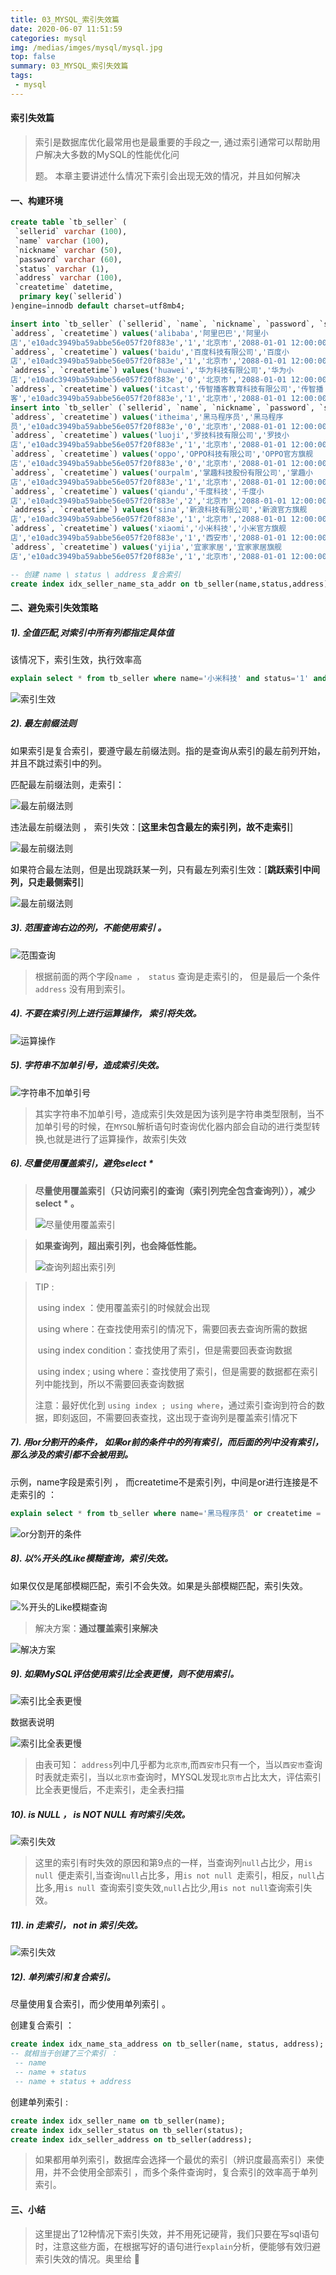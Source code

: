 ```yaml
---
title: 03_MYSQL_索引失效篇
date: 2020-06-07 11:51:59
categories: mysql
img: /medias/imges/mysql/mysql.jpg
top: false
summary: 03_MYSQL_索引失效篇
tags: 
 - mysql
---
```


#### 索引失效篇

> 索引是数据库优化最常用也是最重要的手段之一, 通过索引通常可以帮助用户解决大多数的MySQL的性能优化问
>
> 题。 本章主要讲述什么情况下索引会出现无效的情况，并且如何解决

#### 一、构建环境

```sql
create table `tb_seller` (
 `sellerid` varchar (100),
 `name` varchar (100),
 `nickname` varchar (50),
 `password` varchar (60),
 `status` varchar (1),
 `address` varchar (100),
 `createtime` datetime,
  primary key(`sellerid`)
)engine=innodb default charset=utf8mb4;

insert into `tb_seller` (`sellerid`, `name`, `nickname`, `password`, `status`,
`address`, `createtime`) values('alibaba','阿里巴巴','阿里小
店','e10adc3949ba59abbe56e057f20f883e','1','北京市','2088-01-01 12:00:00'); insert into `tb_seller` (`sellerid`, `name`, `nickname`, `password`, `status`,
`address`, `createtime`) values('baidu','百度科技有限公司','百度小
店','e10adc3949ba59abbe56e057f20f883e','1','北京市','2088-01-01 12:00:00'); insert into `tb_seller` (`sellerid`, `name`, `nickname`, `password`, `status`,
`address`, `createtime`) values('huawei','华为科技有限公司','华为小
店','e10adc3949ba59abbe56e057f20f883e','0','北京市','2088-01-01 12:00:00'); insert into `tb_seller` (`sellerid`, `name`, `nickname`, `password`, `status`,
`address`, `createtime`) values('itcast','传智播客教育科技有限公司','传智播
客','e10adc3949ba59abbe56e057f20f883e','1','北京市','2088-01-01 12:00:00');
insert into `tb_seller` (`sellerid`, `name`, `nickname`, `password`, `status`,
`address`, `createtime`) values('itheima','黑马程序员','黑马程序
员','e10adc3949ba59abbe56e057f20f883e','0','北京市','2088-01-01 12:00:00'); insert into `tb_seller` (`sellerid`, `name`, `nickname`, `password`, `status`,
`address`, `createtime`) values('luoji','罗技科技有限公司','罗技小
店','e10adc3949ba59abbe56e057f20f883e','1','北京市','2088-01-01 12:00:00'); insert into `tb_seller` (`sellerid`, `name`, `nickname`, `password`, `status`,
`address`, `createtime`) values('oppo','OPPO科技有限公司','OPPO官方旗舰
店','e10adc3949ba59abbe56e057f20f883e','0','北京市','2088-01-01 12:00:00'); insert into `tb_seller` (`sellerid`, `name`, `nickname`, `password`, `status`,
`address`, `createtime`) values('ourpalm','掌趣科技股份有限公司','掌趣小
店','e10adc3949ba59abbe56e057f20f883e','1','北京市','2088-01-01 12:00:00'); insert into `tb_seller` (`sellerid`, `name`, `nickname`, `password`, `status`,
`address`, `createtime`) values('qiandu','千度科技','千度小
店','e10adc3949ba59abbe56e057f20f883e','2','北京市','2088-01-01 12:00:00'); insert into `tb_seller` (`sellerid`, `name`, `nickname`, `password`, `status`,
`address`, `createtime`) values('sina','新浪科技有限公司','新浪官方旗舰
店','e10adc3949ba59abbe56e057f20f883e','1','北京市','2088-01-01 12:00:00'); insert into `tb_seller` (`sellerid`, `name`, `nickname`, `password`, `status`,
`address`, `createtime`) values('xiaomi','小米科技','小米官方旗舰
店','e10adc3949ba59abbe56e057f20f883e','1','西安市','2088-01-01 12:00:00'); insert into `tb_seller` (`sellerid`, `name`, `nickname`, `password`, `status`,
`address`, `createtime`) values('yijia','宜家家居','宜家家居旗舰
店','e10adc3949ba59abbe56e057f20f883e','1','北京市','2088-01-01 12:00:00'); 

-- 创建 name \ status \ address 复合索引
create index idx_seller_name_sta_addr on tb_seller(name,status,address);
```

#### 二、避免索引失效策略

##### 1). 全值匹配,对索引中所有列都指定具体值 

该情况下，索引生效，执行效率高

```sql
explain select * from tb_seller where name='小米科技' and status='1' and address='北京 市'\G;
```

![索引生效](/medias/imges/mysql/syoyinsixiao/1.jpg)

##### 2). 最左前缀法则 

如果索引是复合索引，要遵守最左前缀法则。指的是查询从索引的最左前列开始，并且不跳过索引中的列。 

匹配最左前缀法则，走索引： 

![最左前缀法则](/medias/imges/mysql/syoyinsixiao/2.jpg)

违法最左前缀法则 ， 索引失效：[**这里未包含最左的索引列，故不走索引**]

![最左前缀法则](/medias/imges/mysql/syoyinsixiao/3.jpg)

如果符合最左法则，但是出现跳跃某一列，只有最左列索引生效：[**跳跃索引中间列，只走最侧索引**]

![最左前缀法则](/medias/imges/mysql/syoyinsixiao/4.jpg)

##### 3). 范围查询右边的列，不能使用索引 。

![范围查询](/medias/imges/mysql/syoyinsixiao/5.jpg)

> 根据前面的两个字段`name ， status` 查询是走索引的， 但是最后一个条件`address` 没有用到索引。

##### 4). 不要在索引列上进行运算操作， 索引将失效。

![运算操作](/medias/imges/mysql/syoyinsixiao/6.jpg)

##### 5). 字符串不加单引号，造成索引失效。

![字符串不加单引号](/medias/imges/mysql/syoyinsixiao/7.jpg)

> 其实字符串不加单引号，造成索引失效是因为该列是字符串类型限制，当不加单引号的时候，在`MYSQL`解析语句时查询优化器内部会自动的进行类型转换,也就是进行了运算操作，故索引失效

##### 6). 尽量使用覆盖索引，避免select *

> **尽量使用覆盖索引（只访问索引的查询（索引列完全包含查询列）），减少select * 。** 
>
> ![尽量使用覆盖索引](/medias/imges/mysql/syoyinsixiao/8.jpg)



> **如果查询列，超出索引列，也会降低性能。**
>
> ![查询列超出索引列](/medias/imges/mysql/syoyinsixiao/9.jpg)

> TIP :
>
> ​	using index ：使用覆盖索引的时候就会出现
>
> ​	using where：在查找使用索引的情况下，需要回表去查询所需的数据
>
> ​	using index condition：查找使用了索引，但是需要回表查询数据
>
> ​	using index ; using where：查找使用了索引，但是需要的数据都在索引列中能找到，所以不需要回表查询数据
>
> 注意：最好优化到 `using index ; using where`，通过索引查询到符合的数据，即刻返回，不需要回表查找，这出现于查询列是覆盖索引情况下

##### 7). 用or分割开的条件， 如果or前的条件中的列有索引，而后面的列中没有索引，那么涉及的索引都不会被用到。 

示例，name字段是索引列 ， 而createtime不是索引列，中间是or进行连接是不走索引的 ：

```sql
explain select * from tb_seller where name='黑马程序员' or createtime = '2088-01-01 12:00:00'\G;
```

![or分割开的条件](/medias/imges/mysql/syoyinsixiao/10.jpg)

##### 8). 以%开头的Like模糊查询，索引失效。 

如果仅仅是尾部模糊匹配，索引不会失效。如果是头部模糊匹配，索引失效。 

![%开头的Like模糊查询](/medias/imges/mysql/syoyinsixiao/11.jpg)

> 解决方案：**通过覆盖索引来解决**

![解决方案](/medias/imges/mysql/syoyinsixiao/12.jpg)

##### 9). 如果MySQL评估使用索引比全表更慢，则不使用索引。

![索引比全表更慢](/medias/imges/mysql/syoyinsixiao/13.jpg)

数据表说明

![索引比全表更慢](/medias/imges/mysql/syoyinsixiao/14.jpg)

> 由表可知： `address`列中几乎都为`北京市`,而`西安市`只有一个，当以`西安市`查询时表就走索引，当以`北京市`查询时，MYSQL发现`北京市`占比太大，评估索引比全表更慢后，不走索引，走全表扫描

##### 10). is NULL ， is NOT NULL 有时索引失效。

![索引失效](/medias/imges/mysql/syoyinsixiao/15.jpg)

> 这里的索引有时失效的原因和第9点的一样，当查询列`null`占比少，用`is null `便走索引,当查询`null`占比多，用`is not null `走索引，相反，`null`占比多,用`is null `查询索引变失效,`null`占比少,用`is not null`查询索引失效。

##### 11). in 走索引， not in 索引失效。

![索引失效](/medias/imges/mysql/syoyinsixiao/16.jpg)

##### 12). 单列索引和复合索引。 

尽量使用复合索引，而少使用单列索引 。 

创建复合索引 ：

```sql
create index idx_name_sta_address on tb_seller(name, status, address);
-- 就相当于创建了三个索引 ：
 -- name
 -- name + status
 -- name + status + address
```

创建单列索引 :

```sql
create index idx_seller_name on tb_seller(name);
create index idx_seller_status on tb_seller(status);
create index idx_seller_address on tb_seller(address);
```

> 如果都用单列索引，数据库会选择一个最优的索引（辨识度最高索引）来使用，并不会使用全部索引 ，而多个条件查询时，复合索引的效率高于单列索引。

#### 三、小结

> 这里提出了12种情况下索引失效，并不用死记硬背，我们只要在写sql语句时，注意这些方面，在根据写好的语句进行`explain`分析，便能够有效归避索引失效的情况。奥里给           💪




